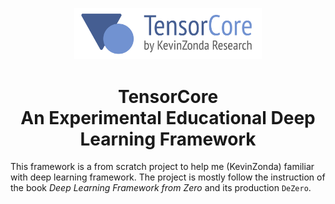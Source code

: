 <p align="center"><img style="width: 300px" src="./docs/TensorCore.png"></img></p>
<h1 align="center">TensorCore<br>An Experimental Educational Deep Learning Framework</h1>

This framework is a from scratch project to help me (KevinZonda) familiar with
deep learning framework. The project is mostly follow the instruction of the
book *Deep Learning Framework from Zero* and its production `DeZero`.
